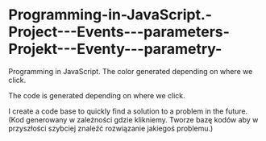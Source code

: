 # Programming-in-JavaScript.-Project---Events---parameters-Projekt---Eventy---parametry-
Programming in JavaScript. The color generated depending on where we click. 

The code is generated depending on where we click.

I create a code base to quickly find a solution to a problem in the future.
(Kod generowany w zależności gdzie klikniemy. Tworze bazę kodów aby w przyszłości szybciej znaleźć rozwiązanie jakiegoś problemu.)
